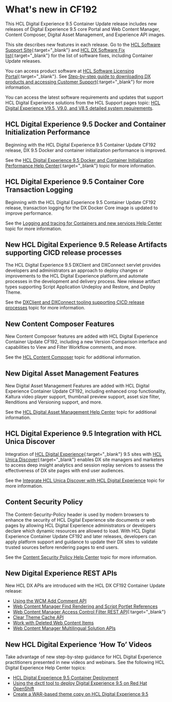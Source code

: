 # What's new in CF192

This HCL Digital Experience 9.5 Container Update release includes new releases of Digital Experience 9.5 core Portal and Web Content Manager, Content Composer, Digital Asset Management, and Experience API images.

This site describes new features in each release. Go to the [HCL Software Support Site](https://support.hcltechsw.com/csm?id=kb_article&sysparm_article=KB0013939&sys_kb_id=9bd40c1f1bbf5cd0534c4159cc4bcbbd#CF17){:target="_blank"} and [HCL DX Software Fix list](https://support.hcltechsw.com/csm?id=kb_article&sysparm_article=KB0013939&sys_kb_id=519ebc84db1c341055f38d6d13961959){:target="_blank"} for the list of software fixes, including Container Update releases. 

You can access product software at [HCL Software Licensing Portal](https://www.hcltech.com/software/support/release){:target="_blank"}. See [Step-by-step guide to downloading DX products and accessing Customer Support](https://support.hcltechsw.com/csm?id=kb_article&sysparm_article=KB0077878&sys_kb_id=2cde06a31b885494c48197d58d4bcbe2){:target="_blank"} for more information.

You can access the latest software requirements and updates that support HCL Digital Experience solutions from the HCL Support pages topic: [HCL Digital Experience V9.5, V9.0, and V8.5 detailed system requirements](https://support.hcltechsw.com/csm?id=kb_article&sysparm_article=KB0013514&sys_kb_id=17d6296a1b5df34077761fc58d4bcb03).

## HCL Digital Experience 9.5 Docker and Container Initialization Performance

Beginning with the HCL Digital Experience 9.5 Container Update CF192 release, DX 9.5 Docker and container initialization performance is improved.

See the [HCL Digital Experience 9.5 Docker and Container Initialization Performance Help Center](https://help.hcltechsw.com/digital-experience/9.5/containerization/container_init_performance.html){:target="_blank"}<!-- (../containerization/container_init_performance.md) --> topic for more information.

## HCL Digital Experience 9.5 Container Core Transaction Logging

Beginning with the HCL Digital Experience 9.5 Container Update CF192 release, transaction logging for the DX Docker Core image is updated to improve performance.

See the [Logging and tracing for Containers and new services Help Center](../../deployment/manage/troubleshooting/logging_and_tracing/logging_tracing_containers_and_new_services.md) topic for more information.

## New HCL Digital Experience 9.5 Release Artifacts supporting CICD release processes

The HCL Digital Experience 9.5 DXClient and DXConnect servlet provides developers and administrators an approach to deploy changes or improvements to the HCL Digital Experience platform,and automate processes in the development and delivery process. New release artifact types supporting Script Application Undeploy and Restore, and Deploy Theme.

See the [DXClient and DXConnect tooling supporting CICD release processes](../../extend_dx/development_tools/dxclient/index.md) topic for more information.

## New Content Composer Features

New Content Composer features are added with HCL Digital Experience Container Update CF192, including a new Version Comparison interface and capabilities to View and Filter Workflow comments, and more.

See the [HCL Content Composer](../../manage_content/wcm_authoring/content_composer/index.md) topic for additional information.

## New Digital Asset Management Features

New Digital Asset Management Features are added with HCL Digital Experience Container Update CF192, including enhanced crop functionality, Kaltura video player support, thumbnail preview support, asset size filter, Renditions and Versioning support, and more.

See the [HCL Digital Asset Management Help Center](../../manage_content/digital_assets/index.md) topic for additional information.

## HCL Digital Experience 9.5 Integration with HCL Unica Discover

Integration of [HCL Digital Experience](https://www.hcltechsw.com/wps/portal/products/dx/features){:target="_blank"} 9.5 sites with [HCL Unica Discover](https://www.hcltechsw.com/products/unica/offerings/discover){:target="_blank"} enables DX site managers and marketers to access deep insight analytics and session replay services to assess the effectiveness of DX site pages with end user audiences.

See the [Integrate HCL Unica Discover with HCL Digital Experience](../../build_sites/site_analytics/unica/index.md) topic for more information.

## Content Security Policy

The Content-Security-Policy header is used by modern browsers to enhance the security of HCL Digital Experience site documents or web pages by allowing HCL Digital Experience administrators or developers declare which dynamic resources are allowed to load. With HCL Digital Experience Container Update CF192 and later releases, developers can apply platform support and guidance to update their DX sites to validate trusted sources before rendering pages to end users.

See the [Content Security Policy Help Center](../../deployment/manage/security/information/integrity/content_sec_policy/index.md) topic for more information.

## New Digital Experience REST APIs

New HCL DX APIs are introduced with the HCL DX CF192 Container Update release:

-   [Using the WCM Add Comment API](../../manage_content/wcm_development/wcm_rest/wcm_rest_mng_content/wcm_rest_crud_workflow.md#using-the-wcm-add-comment-api)
-   [Web Content Manager Find Rendering and Script Portlet References](../../manage_content/wcm_development/wcm_rest/wcm_REST_web_content_manager_find_rendering_script_portlet_references.md)
-   [Web Content Manager Access Control Filter REST API](../../manage_content/wcm_development/wcm_rest/index.md){:target="_blank"}<!-- (../wcm/wcm_REST_web_content_manager_access_control_filter.md) -->
-   [Clear Theme Cache API](../../build_sites/themes_skins/the_module_framework/themeopt_analyzer/utilities/clear_themes_caches.md)
-   [Work with Deleted Web Content Items](../../manage_content/wcm_development/wcm_rest/wcm_rest_deleted_content/index.md)
-   [Web Content Manager Multilingual Solution APIs](../../manage_content/wcm_development/wcm_dev_api/wcm_mls_api.md)

## New HCL Digital Experience ‘How To’ Videos

Take advantage of new step-by-step guidance for HCL Digital Experience practitioners presented in new videos and webinars. See the following HCL Digital Experience Help Center topics:

-   [HCL Digital Experience 9.5 Container Deployment](../../deployment/install/container/helm_deployment/overview.md)
-   [Using the dxctl tool to deploy Digital Experience 9.5 on Red Hat OpenShift](https://opensource.hcltechsw.com/digital-experience/cf202/platform/kubernetes/operator-based/dxtools_dxctl/)
-   [Create a WAR-based theme copy on HCL Digital Experience 9.5](../../build_sites/themes_skins/customizing_theme/copying_theme/manual_copy_theme/creating_war_theme_copy/index.md)

<!-- ???info "Related information"
    - [HCL Digital Experience 9.5 Docker and Container Initialization Performance Help Center](../containerization/container_init_performance.md)
    - [Logging and tracing for Containers and new services Help Center](../trouble/logging_tracing_containers_and_new_services.md)
    - [DXClient and DXConnect tooling supporting CICD release processes](../containerization/deploy_dx_components_using_hcl_dx_client_and_dx_connect.md)
    - [HCL Content Composer Help Center](../content_composer/cont_comp_overview.md)
    - [HCL Digital Asset Management Help Center](../digital_asset_mgmt/digital_asset_mgmt_overview.md)
    - [HCL Digital Asset Management Help Center](../digital_asset_mgmt/digital_asset_mgmt_overview.md)
    - [Integrate HCL Unica Discover with HCL Digital Experience](../install/integrate_hcl_unica_discover.md)
    - [Content Security Policy Help Center](../security/content_security_policy.md)
    - [HCL Digital Experience 9.5 Container Deployment](../containerization/deployment.md)
    - [Using the dxctl tool to deploy Digital Experience 9.5 on Red Hat OpenShift](../containerization/dxtools_dxctl.md)
    - [Create a WAR-based theme copy on HCL Digital Experience 9.5](../dev-theme/themeopt_themedev_manual_warbased.md)
    - [Using the WCM Add Comment API](../wcm/wcm_rest_crud_workflow.md#section_tpj_jtt_f4b)
    - [Web Content Manager Find Rendering and Script Portlet References](../wcm/wcm_REST_web_content_manager_find_rendering_script_portlet_references.md)
    - [Web Content Manager Access Control Filter REST API](../wcm/wcm_REST_web_content_manager_access_control_filter.md)
    - [Clear Theme Cache API](../wcm/clear_themes_caches.md)
    - [Work with Deleted Web Content Items](../wcm/wcm_rest_crud_purge_delete.md)
    - [Web Content Manager Multilingual Solution APIs](../wcm/wcm_mls_api.md)


    -->